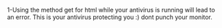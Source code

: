 1-Using the method get for html while your antivirus
is running will lead to an error. This is your 
antivirus protecting you :) dont punch your monitor.
